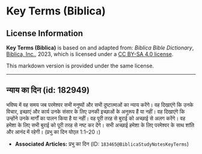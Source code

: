 # Key Terms (Biblica)

## License Information

**Key Terms (Biblica)** is based on and adapted from: _Biblica Bible Dictionary_, [Biblica, Inc.](https://www.biblica.com/), 2023, which is licensed under a [CC BY-SA 4.0 license](https://creativecommons.org/licenses/by-sa/4.0/legalcode.en).

This markdown version is provided under the same license.



--------------------------------

## न्याय का दिन (id: 182949)

भविष्य में वह समय जब परमेश्वर सभी मनुष्यों और सभी दुष्टात्माओं का न्याय करेंगे। वह दिखाएंगे कि उनके विचार, इच्छाएं और कार्य उनके संसार के लिए उनकी इच्छाओं के अनुरूप हैं या नहीं। वह दिखाएंगे कि उन्होंने उनके मार्गों का पालन किया है या नहीं। वह पूरी तरह से बुराई को अच्छाई से अलग करेंगे। वह हमेशा के लिए सभी बुराई को पूरी तरह से नष्ट कर देंगे। सभी अच्छाई हमेशा के लिए परमेश्वर के साथ शांति और आनंद में रहेगी। (प्रभु का दिन योएल 1:1–20।)

* **Associated Articles:** प्रभु का दिन (ID: `183465@BiblicaStudyNotesKeyTerms`)

